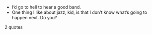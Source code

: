  - I’d go to hell to hear a good band.
 - One thing I like about jazz, kid, is that I don’t know what’s going to happen next. Do you?

2 quotes